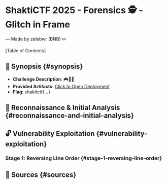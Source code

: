 # ShaktiCTF 2025 - Forensics 🕵️ - Glitch in Frame

— Made by zelebwr (BNB) ✏️

[Table of Contents]

## 🎯 Synopsis {#synopsis}

-   **Challenge Description**: 🎮🧑‍💻
-   **Provided Artifacts**: [Click to Open Deployment](https://instancer.eng.run/login)
-   **Flag**: shaktictf{...}

## 🔎 Reconnaissance & Initial Analysis {#reconnaissance-and-initial-analysis}

## 🔓 Vulnerability Exploitation {#vulnerability-exploitation}

### Stage 1: Reversing Line Order {#stage-1-reversing-line-order}

## 📖 Sources {#sources}
